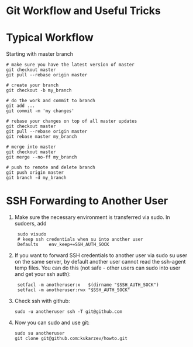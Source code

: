 # Git Workflow and Useful Tricks 

# Typical Workflow
Starting with master branch
```
# make sure you have the latest version of master
git checkout master
git pull --rebase origin master

# create your branch
git checkout -b my_branch

# do the work and commit to branch
git add ...
git commit -m 'my changes'

# rebase your changes on top of all master updates
git checkout master
git pull --rebase origin master
git rebase master my_branch

# merge into master
git checkout master
git merge --no-ff my_branch

# push to remote and delete branch
git push origin master
git branch -d my_branch
```

# SSH Forwarding to Another User
1) Make sure the necessary environment is transferred via
sudo. In sudoers, add

        sudo visudo
        # keep ssh credentials when su into another user
        Defaults    env_keep+=SSH_AUTH_SOCK
        
2) If you want to forward SSH credentials to another user
via sudo su user on the same server, by default another
user cannot read the ssh-agent temp files. You can do this
(not safe - other users can sudo into user and get your ssh
auth):

        setfacl -m anotheruser:x   $(dirname "$SSH_AUTH_SOCK")
        setfacl -m anotheruser:rwx "$SSH_AUTH_SOCK"
  
 3) Check ssh with github:
 
        sudo -u anotheruser ssh -T git@github.com
  
 4) Now you can sudo and use git:
 
        sudo su anotheruser
        git clone git@github.com:kukarzev/howto.git
